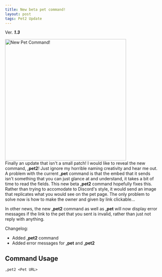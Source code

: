 ```yaml
---
title: New beta pet command!
layout: post
tags: Pet2 Update
---
```

Ver. ***1.3***

<img src="{{ site.baseurl }}/images/posts/new_pet_command.png" width="400" alt="New Pet Command!"><br>
Finally an update that isn't a small patch! I would like to reveal the new command, **,pet2**! Just ignore my horrible naming creativity and hear me out. A problem with the current **,pet** command is that the embed that it sends isn't something that you can just glance at and understand, it takes a bit of time to read the fields. This new beta **,pet2** command hopefully fixes this. Rather than trying to accomodate to Discord's style, it would send an image that replicates what you would see on the pet page. The only problem to solve now is how to make the owner and given by link clickable...

In other news, the new **,pet2** command as well as **,pet** will now display error messages if the link to the pet that you sent is invalid, rather than just not reply with anything.

Changelog:
* Added **,pet2** command
* Added error messages for **,pet** and **,pet2**

## Command Usage
```
,pet2 <Pet URL>
```
